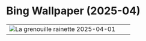 # Bing Wallpaper (2025-04)

|  |  |  |
|:---:|:---:|:---:|
| ![](https://www.bing.com/th?id=OHR.TicanFrog_FR-CA1574191785_400x240.jpg "La grenouille rainette") 2025-04-01 |  |  |
